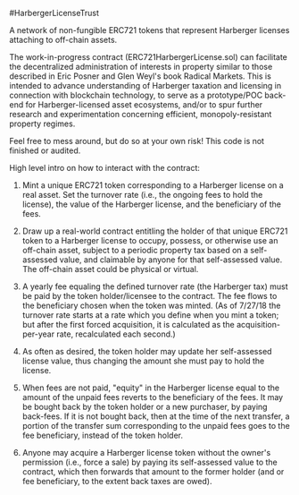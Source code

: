 #HarbergerLicenseTrust

A network of non-fungible ERC721 tokens that represent Harberger licenses attaching to off-chain assets.

The work-in-progress contract (ERC721HarbergerLicense.sol) can facilitate the decentralized administration of interests in property similar to those described in Eric Posner and Glen Weyl's book Radical Markets.  This is intended to advance understanding of Harberger taxation and licensing in connection with blockchain technology, to serve as a prototype/POC back-end for Harberger-licensed asset ecosystems, and/or to spur further research and experimentation concerning efficient, monopoly-resistant property regimes.

Feel free to mess around, but do so at your own risk!  This code is not finished or audited.

High level intro on how to interact with the contract:

1. Mint a unique ERC721 token corresponding to a Harberger license on a real asset.  Set the turnover rate (i.e., the ongoing fees to hold the license), the value of the Harberger license, and the beneficiary of the fees.

2. Draw up a real-world contract entitling the holder of that unique ERC721 token to a Harberger license to occupy, possess, or otherwise use an off-chain asset, subject to a periodic property tax based on a self-assessed value, and claimable by anyone for that self-assessed value.  The off-chain asset could be physical or virtual.   

3. A yearly fee equaling the defined turnover rate (the Harberger tax) must be paid by the token holder/licensee to the contract.  The fee flows to the beneficiary chosen when the token was minted.  (As of 7/27/18 the turnover rate starts at a rate which you define when you mint a token; but after the first forced acquisition, it is calculated as the acquisition-per-year rate, recalculated each second.)   

4. As often as desired, the token holder may update her self-assessed license value, thus changing the amount she must pay to hold the license.

5. When fees are not paid, "equity" in the Harberger license equal to the amount of the unpaid fees reverts to the beneficiary of the fees.  It may be bought back by the token holder or a new purchaser, by paying back-fees.  If it is not bought back, then at the time of the next transfer, a portion of the transfer sum corresponding to the unpaid fees goes to the fee beneficiary, instead of the token holder.

6. Anyone may acquire a Harberger license token without the owner's permission (i.e., force a sale) by paying its self-assessed value to the contract, which then forwards that amount to the former holder (and or fee beneficiary, to the extent back taxes are owed).  
